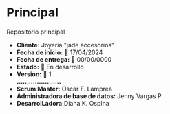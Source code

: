 # Principal
Repositorio principal
<ul>
  <li><b>Cliente:</b> Joyeria "jade accesorios"</li>
  <li><b>Fecha de inicio:</b> 📅 17/04/2024</li>
  <li><b>Fecha de entrega:</b> 📅 00/00/0000</li>
  <li><b>Estado:</b> 🚧 En desarrollo</li>
  <li><b>Version:</b> 🚀 1</li>
  <b>......................</b>
  <li><b>Scrum Master:</b> Oscar F. Lamprea</li>
  <li><b>Administradora de base de datos:</b> Jenny Vargas P.</li>
  <li><b>DesarrolLadora:</b>Diana K. Ospina</li>
  </ul>

